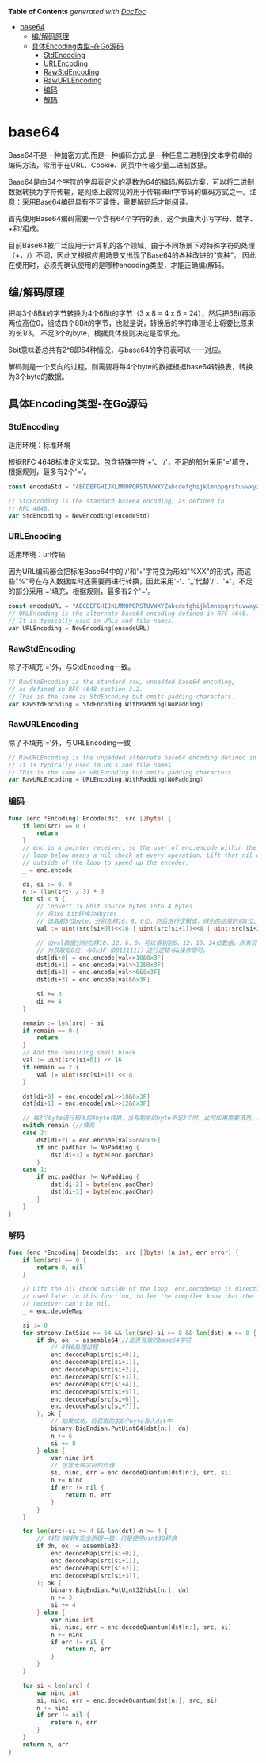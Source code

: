 <!-- START doctoc generated TOC please keep comment here to allow auto update -->
<!-- DON'T EDIT THIS SECTION, INSTEAD RE-RUN doctoc TO UPDATE -->
**Table of Contents**  *generated with [DocToc](https://github.com/thlorenz/doctoc)*

- [base64](#base64)
  - [编/解码原理](#%E7%BC%96%E8%A7%A3%E7%A0%81%E5%8E%9F%E7%90%86)
  - [具体Encoding类型-在Go源码](#%E5%85%B7%E4%BD%93encoding%E7%B1%BB%E5%9E%8B-%E5%9C%A8go%E6%BA%90%E7%A0%81)
    - [StdEncoding](#stdencoding)
    - [URLEncoding](#urlencoding)
    - [RawStdEncoding](#rawstdencoding)
    - [RawURLEncoding](#rawurlencoding)
    - [编码](#%E7%BC%96%E7%A0%81)
    - [解码](#%E8%A7%A3%E7%A0%81)

<!-- END doctoc generated TOC please keep comment here to allow auto update -->

# base64
Base64不是一种加密方式,而是一种编码方式.是一种任意二进制到文本字符串的编码方法，常用于在URL、Cookie、网页中传输少量二进制数据。

Base64是由64个字符的字母表定义的基数为64的编码/解码方案，可以将二进制数据转换为字符传输，是网络上最常见的用于传输8Bit字节码的编码方式之一。注意：采用Base64编码具有不可读性，需要解码后才能阅读。

首先使用Base64编码需要一个含有64个字符的表，这个表由大小写字母、数字、+和/组成。

目前Base64被广泛应用于计算机的各个领域，由于不同场景下对特殊字符的处理（+，/）不同，因此又根据应用场景又出现了Base64的各种改进的“变种”。
因此在使用时，必须先确认使用的是哪种encoding类型，才能正确编/解码。

## 编/解码原理

把每3个8Bit的字节转换为4个6Bit的字节（3 x 8 = 4 x 6 = 24），然后把6Bit再添两位高位0，组成四个8Bit的字节，也就是说，转换后的字符串理论上将要比原来的长1/3。
不足3个的byte，根据具体规则决定是否填充。

6bit意味着总共有2^6即64种情况，与base64的字符表可以一一对应。

解码则是一个反向的过程，则需要将每4个byte的数据根据base64转换表，转换为3个byte的数据。

## 具体Encoding类型-在Go源码

### StdEncoding
适用环境：标准环境

根据RFC 4648标准定义实现，包含特殊字符'+'、'/'，不足的部分采用'='填充，根据规则，最多有2个'='。
```go
const encodeStd = "ABCDEFGHIJKLMNOPQRSTUVWXYZabcdefghijklmnopqrstuvwxyz0123456789+/"

// StdEncoding is the standard base64 encoding, as defined in
// RFC 4648.
var StdEncoding = NewEncoding(encodeStd)

```

### URLEncoding

适用环境：url传输

因为URL编码器会把标准Base64中的'/'和'+'字符变为形如"%XX"的形式，而这些"%"号在存入数据库时还需要再进行转换，因此采用'-'、'_'代替'/'、'+'，不足的部分采用'='填充，根据规则，最多有2个'='。

```go
const encodeURL = "ABCDEFGHIJKLMNOPQRSTUVWXYZabcdefghijklmnopqrstuvwxyz0123456789-_"
// URLEncoding is the alternate base64 encoding defined in RFC 4648.
// It is typically used in URLs and file names.
var URLEncoding = NewEncoding(encodeURL)

```

### RawStdEncoding
除了不填充'='外，与StdEncoding一致。
```go
// RawStdEncoding is the standard raw, unpadded base64 encoding,
// as defined in RFC 4648 section 3.2.
// This is the same as StdEncoding but omits padding characters.
var RawStdEncoding = StdEncoding.WithPadding(NoPadding)
```

### RawURLEncoding
除了不填充'='外，与URLEncoding一致
```go
// RawURLEncoding is the unpadded alternate base64 encoding defined in RFC 4648.
// It is typically used in URLs and file names.
// This is the same as URLEncoding but omits padding characters.
var RawURLEncoding = URLEncoding.WithPadding(NoPadding)

```

### 编码
```go
func (enc *Encoding) Encode(dst, src []byte) {
    if len(src) == 0 {
        return
    }
    // enc is a pointer receiver, so the user of enc.encode within the hot
    // loop below means a nil check at every operation. Lift that nil check
    // outside of the loop to speed up the encoder.
    _ = enc.encode

    di, si := 0, 0
    n := (len(src) / 3) * 3
    for si < n {
        // Convert 3x 8bit source bytes into 4 bytes
        // 将3x8 bit转换为4bytes
    	// 选取前3位byte，分别左移16、8、0位，然后进行逻辑或，得到的结果的前8位、中8位和最后8位分别对应原始的3个byte数据，如此组成新的24 bit数据val。
        val := uint(src[si+0])<<16 | uint(src[si+1])<<8 | uint(src[si+2])//通过移位运算实现，前8位为src[si+0]，中间8位为src[si+1]，最后8位为src[si+2]

        // 由val数据分别右移18、12、6、0，可以得到前6、12、18、24位数据，所有目前的数据均在后低6位中。
        // 为获取低6位，与0x3F（00111111）进行逻辑与&操作即可。
        dst[di+0] = enc.encode[val>>18&0x3F]
        dst[di+1] = enc.encode[val>>12&0x3F]
        dst[di+2] = enc.encode[val>>6&0x3F]
        dst[di+3] = enc.encode[val&0x3F]

        si += 3
        di += 4
    }

    remain := len(src) - si
    if remain == 0 {
        return
    }
    // Add the remaining small block
    val := uint(src[si+0]) << 16
    if remain == 2 {
        val |= uint(src[si+1]) << 8
    }

    dst[di+0] = enc.encode[val>>18&0x3F]
    dst[di+1] = enc.encode[val>>12&0x3F]

    // 每3个byte进行相关的4byte转换，当有剩余的byte不足3个时，此时如果需要填充，缺几个byte则补几个'='。
    switch remain {//填充
    case 2:
        dst[di+2] = enc.encode[val>>6&0x3F]
        if enc.padChar != NoPadding {
            dst[di+3] = byte(enc.padChar)
        }
    case 1:
        if enc.padChar != NoPadding {
            dst[di+2] = byte(enc.padChar)
            dst[di+3] = byte(enc.padChar)
        }
    }
}

```

### 解码

```go
func (enc *Encoding) Decode(dst, src []byte) (n int, err error) {
    if len(src) == 0 {
        return 0, nil
    }

    // Lift the nil check outside of the loop. enc.decodeMap is directly
    // used later in this function, to let the compiler know that the
    // receiver can't be nil.
    _ = enc.decodeMap

    si := 0
    for strconv.IntSize >= 64 && len(src)-si >= 8 && len(dst)-n >= 8 {
        if dn, ok := assemble64(//是否有效的base64字符
            // 8转6处理过程
            enc.decodeMap[src[si+0]],
            enc.decodeMap[src[si+1]],
            enc.decodeMap[src[si+2]],
            enc.decodeMap[src[si+3]],
            enc.decodeMap[src[si+4]],
            enc.decodeMap[src[si+5]],
            enc.decodeMap[src[si+6]],
            enc.decodeMap[src[si+7]],
        ); ok {
        	// 如果成功，将获取的前6个byte存入dst中
            binary.BigEndian.PutUint64(dst[n:], dn)
            n += 6
            si += 8
        } else {
            var ninc int
            // 包含无效字符的处理
            si, ninc, err = enc.decodeQuantum(dst[n:], src, si)
            n += ninc
            if err != nil {
                return n, err
            }
        }
    }

    for len(src)-si >= 4 && len(dst)-n >= 4 {
    	// 4转3与8转6完全原理一致，只是使用uint32转换
        if dn, ok := assemble32(
            enc.decodeMap[src[si+0]],
            enc.decodeMap[src[si+1]],
            enc.decodeMap[src[si+2]],
            enc.decodeMap[src[si+3]],
        ); ok {
            binary.BigEndian.PutUint32(dst[n:], dn)
            n += 3
            si += 4
        } else {
            var ninc int
            si, ninc, err = enc.decodeQuantum(dst[n:], src, si)
            n += ninc
            if err != nil {
                return n, err
            }
        }
    }

    for si < len(src) {
        var ninc int
        si, ninc, err = enc.decodeQuantum(dst[n:], src, si)
        n += ninc
        if err != nil {
            return n, err
        }
    }
    return n, err
}

```